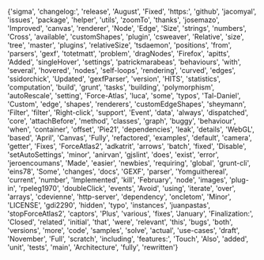 {'sigma', 'changelog:', 'release', 'August', 'Fixed', 'https:', 'github', 'jacomyal', 'issues', 'package', 'helper', 'utils', 'zoomTo', 'thanks', 'josemazo', 'Improved', 'canvas', 'renderer', 'Node', 'Edge', 'Size', 'strings', 'numbers', 'Cross', 'available', 'customShapes', 'plugin', 'csweaver', 'Relative', 'size', 'tree', 'master', 'plugins', 'relativeSize', 'tsdaemon', 'positions', 'from', 'parsers', 'gexf', 'totetmatt', 'problem', 'dragNodes', 'Firefox', 'apitts', 'Added', 'singleHover', 'settings', 'patrickmarabeas', 'behaviours', 'with', 'several', 'hovered', 'nodes', 'self-loops', 'rendering', 'curved', 'edges', 'ssidorchick', 'Updated', 'gexfParser', 'version', 'HITS', 'statistics', 'computation', 'build', 'grunt', 'tasks', 'building', 'polymorphism', 'autoRescale', 'setting', 'Force-Atlas', 'luca', 'some', 'typos', 'Tal-Daniel', 'Custom', 'edge', 'shapes', 'renderers', 'customEdgeShapes', 'sheymann', 'Filter', 'filter', 'Right-click', 'support', 'Event', 'data', 'always', 'dispatched', 'core', 'attachBefore', 'method', 'classes', 'graph', 'buggy', 'behaviour', 'when', 'container', 'offset', 'Pie21', 'dependencies', 'leak', 'details', 'WebGL', 'based', 'April', 'Canvas', 'Fully', 'refactored', 'examples', 'default', 'camera', 'getter', 'Fixes', 'ForceAtlas2', 'adkatrit', 'arrows', 'batch', 'fixed', 'Disable', 'setAutoSettings', 'minor', 'anirvan', 'gjslint', 'does', 'exist', 'error', 'jeroencoumans', 'Made', 'easier', 'newbies', 'requiring', 'global', 'grunt-cli', 'eins78', 'Some', 'changes', 'docs', 'GEXF', 'parser', 'Yomguithereal', 'current', 'number', 'Implemented', 'kill', 'February', 'node', 'images', 'plug-in', 'rpeleg1970', 'doubleClick', 'events', 'Avoid', 'using', 'iterate', 'over', 'arrays', 'cdevienne', 'http-server', 'dependency', 'oncletom', 'Minor', 'LICENSE', 'gdi2290', 'hidden', 'typo', 'instances', 'juanpastas', 'stopForceAtlas2', 'captors', 'Plus', 'various', 'fixes', 'January', 'Finalization:', 'Closed', 'related', 'initial', 'that', 'were', 'relevant', 'this', 'bugs', 'both', 'versions', 'more', 'code', 'samples', 'solve', 'actual', 'use-cases', 'draft', 'November', 'Full', 'scratch', 'including', 'features:', 'Touch', 'Also', 'added', 'unit', 'tests', 'main', 'Architecture', 'fully', 'rewritten'}
